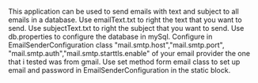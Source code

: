 This application can be used to send emails with text and subject to all emails in a database.
Use emailText.txt to right the text that you want to send.
Use subjectText.txt to right the subject that you want to send.
Use db.properties to configure the database in mySql.
Configure in EmailSenderConfiguration class "mail.smtp.host","mail.smtp.port", "mail.smtp.auth","mail.smtp.starttls.enable" of your email provider 
the one that i tested was from gmail.
Use set method form email class to set up email and password in EmailSenderConfiguration in the static block.
